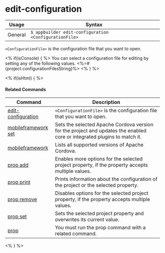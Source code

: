edit-configuration
==========

Usage | Syntax
------|-------
General | `$ appbuilder edit-configuration <ConfigurationFile>`

`<ConfigurationFile>` is the configuration file that you want to open. 

<% if(isConsole)  { %>
You can select a configuration file for editing by setting any of the following values.
<%=#{project.configurationFilesString}%>
<% } %>

<% if(isHtml) { %> 

#### Related Commands

Command | Description
----------|----------
[edit-configuration](edit-configuration.html) | `<ConfigurationFile>` is the configuration file that you want to open.
[mobileframework set](mobileframework-set.html) | Sets the selected Apache Cordova version for the project and updates the enabled core or integrated plugins to match it.
[mobileframework](mobileframework.html) | Lists all supported versions of Apache Cordova.
[prop add](prop-add.html) | Enables more options for the selected project property, if the property accepts multiple values.
[prop print](prop-print.html) | Prints information about the configuration of the project or the selected property.
[prop remove](prop-remove.html) | Disables options for the selected project property, if the property accepts multiple values.
[prop set](prop-set.html) | Sets the selected project property and overwrites its current value.
[prop](prop.html) | You must run the prop command with a related command.
<% } %>